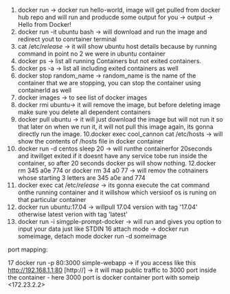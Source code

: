1. docker run -> docker run hello-world, image will get pulled from docker hub repo and will run and producde some output for you -> output -> Hello from Docker!
2. docker run -it ubuntu bash -> will download and run the image and redirect yout to conrtainer terminal
3. cat /etc/*release* -> it will show ubuntu host details because by running command in point no 2 we were in ubuntu container
4. docker ps -> list all running Containers but not exited containers.
5. docker ps -a -> list all including exited containers as well
6. docker stop random_name -> random_name is the name of the container that we are stopping, you can stop the container using containerId as well
7. docker images -> to see list of docker images
8. docker rmi ubuntu-> it will remove the image, but before deleting image make sure you delete all dependent containers
9. docker pull ubuntu -> it will just download the image but will not run it so that later on when we run it, it will not pull this image again, its gonna directly run the image.
10.docker exec cool_cannon cat /etc/hosts -> will show the contents of /hosts file in docker container
11. docker run -d centos sleep 20 -> will runthe containerfor 20seconds and itwillget exited if it doesnt have any service tobe run inside the container, so after      20 seconds docker ps will show nothing.
12.docker rm 345 a0e 774 or docker rm 34 a0 77 -> will remov the cotnainers whose starting 3 letters are 345 a0e and 774
13. docker exec <container-id> cat /etc/*release* -> its gonna execute the cat command onthe running container and it willshow which versioof os is runing on that particular container
14. docker run ubuntu:17.04 -> willpull 17.04 version with tag '17.04' otherwise latest verion with tag 'latest'
15. docker run -i simgple-prompt-docker -> will run and gives you option to input your data just like STDIN 
16 attach mode -> docker run someimage, detach mode docker run -d someimage

port mapping:
  
17 docker run -p 80:3000 simple-webapp -> if you access like this http://192.168.1.1:80 [http://<docker-host-ip>] -> it will map public traffic to 3000 port inside the container - here 3000 port is docker container port with someip <172.23.2.2>
  
  

